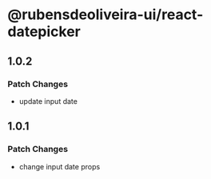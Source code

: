 # @rubensdeoliveira-ui/react-datepicker

## 1.0.2

### Patch Changes

- update input date

## 1.0.1

### Patch Changes

- change input date props
